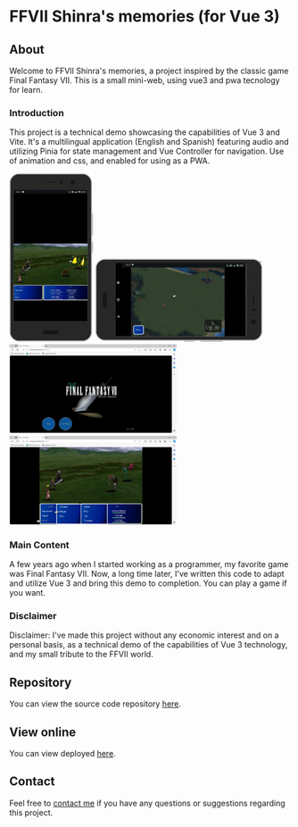 # FFVII Shinra's memories (for Vue 3)

## About

Welcome to FFVII Shinra's memories, a project inspired by the classic game Final Fantasy VII. This is a small mini-web, using vue3 and pwa tecnology for learn.

### Introduction

This project is a technical demo showcasing the capabilities of Vue 3 and Vite. It's a multilingual application (English and Spanish) featuring audio and utilizing Pinia for state management and Vue Controller for navigation. Use of animation and css, and enabled for using as a PWA.

<img src="/public/snapshots/mobile_01.png" alt="Battle mobile device" width="150"/>
<img src="/public/snapshots/mobile_02.png" alt="Map mobile device" width="300"/>
<img src="/public/snapshots/pc_01.png" alt="PC device 01" width="300"/>
<img src="/public/snapshots/pc_02.png" alt="PC device 02" width="300"/>


### Main Content

A few years ago when I started working as a programmer, my favorite game was Final Fantasy VII. Now, a long time later, I've written this code to adapt and utilize Vue 3 and bring this demo to completion. You can play a game if you want.

### Disclaimer

Disclaimer: I've made this project without any economic interest and on a personal basis, as a technical demo of the capabilities of Vue 3 technology, and my small tribute to the FFVII world.

## Repository

You can view the source code repository [here](https://github.com/blopeznet/ff7vue).

## View online

You can view deployed [here](https://blopeznet.github.io/ff7vue/).

## Contact

Feel free to [contact me](mailto:borjalgarcia@hotmail.com) if you have any questions or suggestions regarding this project.
